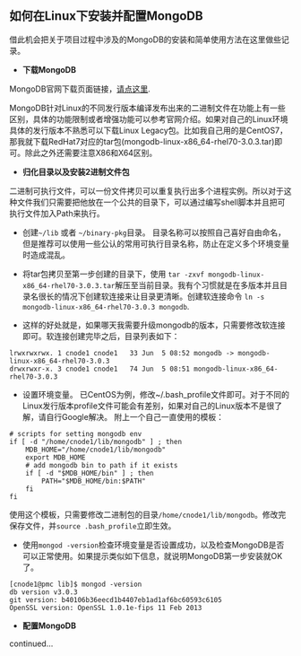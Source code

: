## 如何在Linux下安装并配置MongoDB
借此机会把关于项目过程中涉及的MongoDB的安装和简单使用方法在这里做些记录。
* **下载MongoDB**

MongoDB官网下载页面链接，[请点这里](https://www.mongodb.org/downloads). 

MongoDB针对Linux的不同发行版本编译发布出来的二进制文件在功能上有一些区别，具体的功能限制或者增强功能可以参考官网介绍。如果对自己的Linux环境具体的发行版本不熟悉可以下载Linux Legacy包。比如我自己用的是CentOS7，那我就下载RedHat7对应的tar包(mongodb-linux-x86_64-rhel70-3.0.3.tar)即可。除此之外还需要注意X86和X64区别。

* **归化目录以及安装2进制文件包**

二进制可执行文件，可以一份文件拷贝可以重复执行出多个进程实例。所以对于这种文件我们只需要把他放在一个公共的目录下，可以通过编写shell脚本并且把可执行文件加入Path来执行。

* 创建`~/lib` 或者 `~/binary-pkg`目录。 目录名称可以按照自己喜好自由命名，但是推荐可以使用一些公认的常用可执行目录名称，防止在定义多个环境变量时造成混乱。
* 将tar包拷贝至第一步创建的目录下，使用 `tar -zxvf mongodb-linux-x86_64-rhel70-3.0.3.tar`解压至当前目录。我有个习惯就是在多版本并且目录名很长的情况下创建软连接来让目录更清晰。创建软连接命令 `ln -s mongodb-linux-x86_64-rhel70-3.0.3 mongodb`.

* 这样的好处就是，如果哪天我需要升级mongodb的版本，只需要修改软连接即可。软连接创建完毕之后，目录列表如下：
````
lrwxrwxrwx. 1 cnode1 cnode1   33 Jun  5 08:52 mongodb -> mongodb-linux-x86_64-rhel70-3.0.3
drwxrwxr-x. 3 cnode1 cnode1   74 Jun  5 08:51 mongodb-linux-x86_64-rhel70-3.0.3
````
* 设置环境变量。 已CentOS为例，修改~/.bash_profile文件即可。对于不同的Linux发行版本profile文件可能会有差别，如果对自己的Linux版本不是很了解，请自行Google解决。 附上一个自己一直使用的模板：
````
# scripts for setting mongodb env
if [ -d "/home/cnode1/lib/mongodb" ] ; then
    MDB_HOME="/home/cnode1/lib/mongodb"
    export MDB_HOME
    # add mongodb bin to path if it exists
    if [ -d "$MDB_HOME/bin" ] ; then
        PATH="$MDB_HOME/bin:$PATH"
    fi
fi
````
使用这个模板，只需要修改二进制包的目录`/home/cnode1/lib/mongodb`。修改完保存文件，并`source .bash_profile`立即生效。

* 使用`mongod -version`检查环境变量是否设置成功，以及检查MongoDB是否可以正常使用。如果提示类似如下信息，就说明MongoDB第一步安装就OK了。
````
[cnode1@pmc lib]$ mongod -version
db version v3.0.3
git version: b40106b36eecd1b4407eb1ad1af6bc60593c6105
OpenSSL version: OpenSSL 1.0.1e-fips 11 Feb 2013
````

* **配置MongoDB**

continued...

